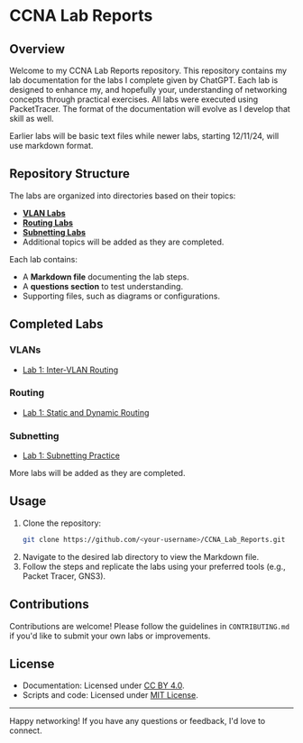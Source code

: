 # CCNA Lab Reports

## Overview
Welcome to my CCNA Lab Reports repository. This repository contains my lab documentation for the labs I complete given by ChatGPT. Each lab is designed to enhance my, and hopefully your, understanding of networking concepts through practical exercises.
All labs were executed using PacketTracer. The format of the documentation will evolve as I develop that skill as well.  

Earlier labs will be basic text files while newer labs, starting 12/11/24, will use markdown format. 

## Repository Structure
The labs are organized into directories based on their topics:

- **[VLAN Labs](labs/VLANs/)**
- **[Routing Labs](labs/Routing/)**
- **[Subnetting Labs](labs/Subnetting/)**
- Additional topics will be added as they are completed.

Each lab contains:
- A **Markdown file** documenting the lab steps.
- A **questions section** to test understanding.
- Supporting files, such as diagrams or configurations.

## Completed Labs
### VLANs
- [Lab 1: Inter-VLAN Routing](labs/VLANs/Lab1_InterVLAN_Routing.md)

### Routing
- [Lab 1: Static and Dynamic Routing](labs/Routing/Lab1_Static_Routing.md)

### Subnetting
- [Lab 1: Subnetting Practice](labs/Subnetting/Lab1_Subnetting_Practice.md)

More labs will be added as they are completed.

## Usage
1. Clone the repository:
   ```bash
   git clone https://github.com/<your-username>/CCNA_Lab_Reports.git
   ```
2. Navigate to the desired lab directory to view the Markdown file.
3. Follow the steps and replicate the labs using your preferred tools (e.g., Packet Tracer, GNS3).

## Contributions
Contributions are welcome! Please follow the guidelines in `CONTRIBUTING.md` if you'd like to submit your own labs or improvements.

## License
- Documentation: Licensed under [CC BY 4.0](https://creativecommons.org/licenses/by/4.0/).
- Scripts and code: Licensed under [MIT License](https://opensource.org/licenses/MIT).

---

Happy networking! If you have any questions or feedback, I'd love to connect.

